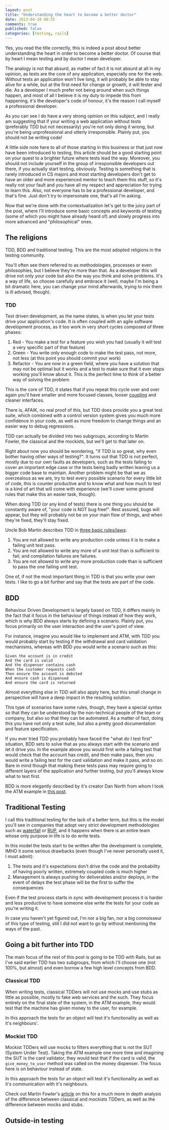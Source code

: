 ```yaml
---
layout: post
title: "Understanding the heart to become a better doctor"
date: 2013-04-10 00:55
comments: true
published: false
categories: [testing, rails]
---
```


Yes, you read the title correctly, this is indeed a post about better
understanding the heart in order to become a better doctor. Of course that by
heart I mean testing and by doctor I mean developer.

The analogy is not that absurd, as matter of fact it is not absurd at all in my
opinion, as tests are the core of any application, especially one for the web.
Without tests an application won't live long, it will probably be able to stay
alive for a while, but at the first need for change or growth, it will fester
and die. As a developer I much prefer not being around when such things happen,
and most of all I believe it is my duty to impede this from happening, it's the
developer's code of honour, it's the reason I call myself a professional
developer.

As you can see I do have a very strong opinion on this subject, and I really am
suggesting that if your writing a web application without tests (preferably TDD
but not necessarily) you're not only doing it wrong, but you're being
unprofessional and utterly irresponsible. Plainly put, you should not be writing
code!

A little side note here to all of those starting in this business or that just
now have been introduced to testing, this article should be a good starting
point on your quest to a brighter future where tests lead the way. Moreover, you
should not include yourself in the group of irresponsible developers out there,
if you actually start testing, obviously. Testing is something that is rarely
introduced in CS majors and most starting developers don't get to have an older
and more experienced mentor to teach them this stuff, so it's really not your
fault and you have all my respect and appreciation for trying to learn this.
Also, not everyone has to be a professional developer, and that's fine. Just
don't try to impersonate one, that's all I'm asking.

Now that we're done with the contextualization let's get to the juicy part of
the post, where I'll introduce some basic concepts and keywords of testing (some
of which you might have already heard of) and slowly progress into more advanced
and "philosophical" ones.

## The religions

TDD, BDD and traditional testing. This are the most adopted religions in the
testing community.

You'll often see them referred to as methodologies, processes or even
philosophies, but I believe they're more than that. As a developer this will
drive not only your code but also the way you think and solve problems. It's a
way of life, so choose carefully and embrace it (well, maybe I'm being a bit
dramatic here, you can change your mind afterwards, trying to mix them is ill
advised, though).

### TDD

Test driven development, as the name states, is when you let your tests drive
your application's code. It is often coupled with an agile software development
process, as it too work in very short cycles composed of three phases:

1. <span class="red">Red</span> - You make a test for a feature you wish you had (usually it will test a
   very specific part of that feature)
2. <span class="green">Green</span> - You write only enough code to make the test pass, not more, not less
   (at this point you should commit your work)
3. <span class="refactor">Refactor</span> - You are now in a green field, where you have a solution that may
   not be optimal but it works and a test to make sure that it ever stops
   working you'll know about it. This is the perfect time to think of a better
   way of solving the problem

This is the core of TDD, it states that if you repeat this cycle over and over
again you'll have smaller and more focused classes, looser
[coupling](http://en.wikipedia.org/wiki/Coupling_(computer_programming)) and
cleaner interfaces.

There is, AFAIK, no real proof of this, but TDD does provide you a great test
suite, which combined with a control version system gives you much more
confidence in your code, as well as more freedom to change things and  an easier
way to debug regressions.

TDD can actually be divided into two subgroups, according to Martin Fowler, the
classical and the mockists, but we'll get to that later on.

Right about now you should be wondering, "if TDD is so great, why even bother
having other ways of testing?". It turns out that TDD is not perfect, mostly due
to our own faults as developers, such as the tests failing to cover an important
edge case or the tests being badly written leaving us a bigger code base to
maintain. Another problem might be that we as overzealous as we are, try to test
every possible scenario for every little bit of code, this is counter productive
and to know what and how much to test is a kind of art that will come with
experience (we'll cover some ground rules that make this an easier task,
though).

When doing TDD (or any kind of tests) there is one thing you should be
constantly aware of, "your code is NOT bug free!". Rest assured, bugs will
appear, but they will probably not be on your main flow of things, and when
they're fixed, they'll stay fixed.

Uncle Bob Martin describes TDD in [three basic rules/laws](http://butunclebob.com/ArticleS.UncleBob.TheThreeRulesOfTdd):

1. You are not allowed to write any production code unless it is to make a
   failing unit test pass.
2. You are not allowed to write any more of a unit test than is sufficient to
   fail; and compilation failures are failures.
3. You are not allowed to write any more production code than is sufficient to
   pass the one failing unit test.

One of, if not the most important thing in TDD is that you write your own tests.
I like to go a bit further and say that the tests are part of the code.

## BDD

Behaviour Driven Development is largely based on TDD, it differs mainly in the
fact that it focus in the behaviour of things instead of how they work, which is
why BDD always starts by defining a scenario. Plainly put, you focus primarily
on the user interaction and the user's point of view.

For instance, imagine you would like to implement and ATM, with TDD you would
probably start by testing if the withdrawal and card validation mechanisms,
whereas with BDD you would write a scenario such as this:

``` cucumber Scenario 1: Account is in credit
Given the account is in credit
And the card is valid
And the dispenser contains cash
When the customer requests cash
Then ensure the account is debited
And ensure cash is dispensed
And ensure the card is returned
```
Almost everything else in TDD will also apply here, but this small change in
perspective will have a deep impact in the resulting solution.

This type of scenarios have some rules, though, they have a special syntax so
that they can be understood by the non-technical people of the team or company,
but also so that they can be automated. As a matter of fact, doing this you have
not only a test suite, but also a pretty good documentation and feature
specification.

If you ever tried TDD you probably have faced the "what do I test first"
situation, BDD sets to solve that as you always start with the scenario and let
it drive you. In the example above you would first write a failing test that
would check that the account has credit, and then make pass, then you would
write a failing test for the card validation and make it pass, and so on. Bare
in mind though that making these tests pass may require going to different
layers of the application and further testing, but you'll always know what to
test first.

BDD is more elegantly described by it's creator Dan North from whom I took the
ATM example in [this post](http://dannorth.net/introducing-bdd/).

## Traditional Testing

I call this traditional testing for the lack of a better term, but this is the
model you'll see in companies that adopt very strict development methodologies
such as [waterfall](http://en.wikipedia.org/wiki/Waterfall_model) or
[RUP](http://en.wikipedia.org/wiki/IBM_Rational_Unified_Process), and it happens
when there is an entire team whose only purpose in life is to do write tests.

In this model the tests start to be written after the development is complete,
IMHO it some serious drawbacks (even though I've never personally used it, I
must admit):

1. The tests and it's expectations don't drive the code and the probability of
   having poorly written, extremely coupled code is much higher
2. Management is always pushing for deliverables and/or deploys, in the event of
   delays the test phase will be the first to suffer the consequences

Even if the test process starts in sync with development process it is harder
and less productive to have someone else write the tests for your code as you're
writing it.

In case you haven't yet figured out, I'm nor a big fan, nor a big connoisseur of
this type of testing, still I did not want to go by without mentioning the ways
of the past.

## Going a bit further into TDD

The main focus of the rest of this post is going to be TDD with Rails, but as
I've said earlier TDD has two subgroups, from which I'll choose one (not 100%,
but almost) and even borrow a few high level concepts from BDD.

### Classical TDD

When writing tests, classical TDDers will not use mocks and use stubs as little
as possible, mostly to fake web services and the such. They focus entirely on
the final state of the system, in the ATM example, they would test that the machine
has given money to the user, for example.

In this approach the tests for an object will test it's functionality as well
as it's neighbours'.

### Mockist TDD

Mockist TDDers will use mocks to filters everything that is not the SUT (System
Under Test). Taking the ATM example one more time and imagining the SUT is the
card validator, they would test that if the card is valid, the
`give_money_to_user` method was called on the money dispenser. The focus here is
on behaviour instead of state.

In this approach the tests for an object will test it's functionality as well
as it's communication with it's neighbours.

Check out Martin Fowler's
[article](http://martinfowler.com/articles/mocksArentStubs.html) on this for a
much more in depth analysis of the difference between classical and mockists
TDDers, as well as the difference between mocks and stubs.

## Outside-in testing


